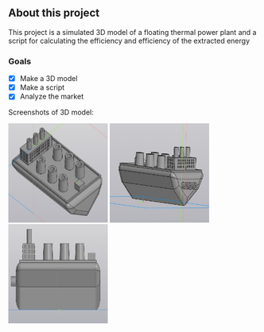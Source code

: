 ## About this project

This project is a simulated 3D model of a floating thermal power plant and a script for calculating the efficiency and efficiency of the extracted energy

### Goals

- [x] Make a 3D model
- [x] Make a script
- [x] Analyze the market

Screenshots of 3D model:

<img src="images/1.jpg" width="200" height="200" />
<img src="images/2.jpg" width="200" height="200" />
<img src="images/3.jpg" width="200" height="200" />
